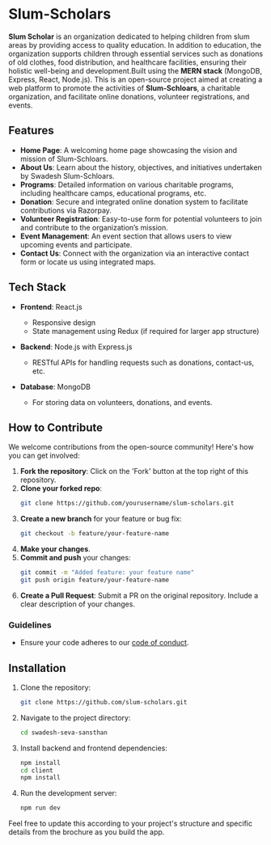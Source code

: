 # Slum-Scholars

**Slum Scholar** is an organization dedicated to helping children from slum areas by providing access to quality education. In addition to education, the organization supports children through essential services such as donations of old clothes, food distribution, and healthcare facilities, ensuring their holistic well-being and development.Built using the **MERN stack** (MongoDB, Express, React, Node.js). This is an open-source project aimed at creating a web platform to promote the activities of **Slum-Schloars**, a charitable organization, and facilitate online donations, volunteer registrations, and events.

## Features

- **Home Page**: A welcoming home page showcasing the vision and mission of Slum-Schloars.
- **About Us**: Learn about the history, objectives, and initiatives undertaken by Swadesh Slum-Schloars.
- **Programs**: Detailed information on various charitable programs, including healthcare camps, educational programs, etc.
- **Donation**: Secure and integrated online donation system to facilitate contributions via Razorpay.
- **Volunteer Registration**: Easy-to-use form for potential volunteers to join and contribute to the organization’s mission.
- **Event Management**: An event section that allows users to view upcoming events and participate.
- **Contact Us**: Connect with the organization via an interactive contact form or locate us using integrated maps.

## Tech Stack

- **Frontend**: React.js
  - Responsive design 
  - State management using Redux (if required for larger app structure)
  
- **Backend**: Node.js with Express.js
  - RESTful APIs for handling requests such as donations, contact-us, etc.
  
- **Database**: MongoDB
  - For storing data on volunteers, donations, and events.
  

## How to Contribute

We welcome contributions from the open-source community! Here's how you can get involved:

1. **Fork the repository**: Click on the 'Fork' button at the top right of this repository.
2. **Clone your forked repo**:
   ```bash
   git clone https://github.com/yourusername/slum-scholars.git
   ```
3. **Create a new branch** for your feature or bug fix:
   ```bash
   git checkout -b feature/your-feature-name
   ```
4. **Make your changes**.
5. **Commit and push** your changes:
   ```bash
   git commit -m "Added feature: your feature name"
   git push origin feature/your-feature-name
   ```
6. **Create a Pull Request**: Submit a PR on the original repository. Include a clear description of your changes.

### Guidelines

- Ensure your code adheres to our [code of conduct](CODE_OF_CONDUCT.md).

## Installation

1. Clone the repository:
   ```bash
   git clone https://github.com/slum-scholars.git
   ```
2. Navigate to the project directory:
   ```bash
   cd swadesh-seva-sansthan
   ```
3. Install backend and frontend dependencies:
   ```bash
   npm install
   cd client
   npm install
   ```
4. Run the development server:
   ```bash
   npm run dev
   ```


Feel free to update this according to your project's structure and specific details from the brochure as you build the app.
